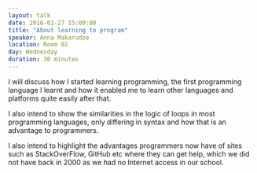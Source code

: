 ```yaml
---
layout: talk
date: 2016-01-27 15:00:00
title: "About learning to program"
speaker: Anna Makarudze
location: Room 02
day: Wednesday
duration: 30 minutes
---
```


I will discuss how I started learning programming, the first
programming language I learnt and how it enabled me to learn other languages
and platforms quite easily after that.

I also intend to show the similarities in the logic of loops in most programming languages, only
differing in syntax and how that is an advantage to programmers.

I also intend to highlight the advantages programmers now have of sites such as StackOverFlow,
GitHub etc where they can get help, which we did not have back in 2000 as we had no Internet access
in our school.
